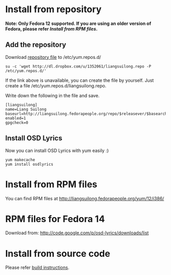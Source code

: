 
# Install from repository #
**Note: Only Fedora 12 supported. If you are using an older version of Fedora, please refer _Install from RPM files_.**

## Add the repository ##
Download [repository file](http://dl.dropbox.com/u/1352061/liangsuilong.repo) to /etc/yum.repos.d/
```
su -c 'wget http://dl.dropbox.com/u/1352061/liangsuilong.repo -P /etc/yum.repos.d/'
```

If the link above is unavailable, you can create the file by yourself. Just create a file /etc/yum.repos.d/liangsuilong.repo.

Write down the following in the file and save.
```
[liangsuilong]
name=Liang Suilong
baseurl=http://liangsuilong.fedorapeople.org/repo/$releasever/$basearch/
enabled=1
gpgcheck=0
```

## Install OSD Lyrics ##

Now you can install OSD Lyrics with yum easily :)
```
yum makecache
yum install osdlyrics
```

# Install from RPM files #
You can find RPM files at http://liangsuilong.fedorapeople.org/yum/12/i386/

# RPM files for Fedora 14 #
Download from: http://code.google.com/p/osd-lyrics/downloads/list

# Install from source code #
Please refer [build instructions](Build.md).